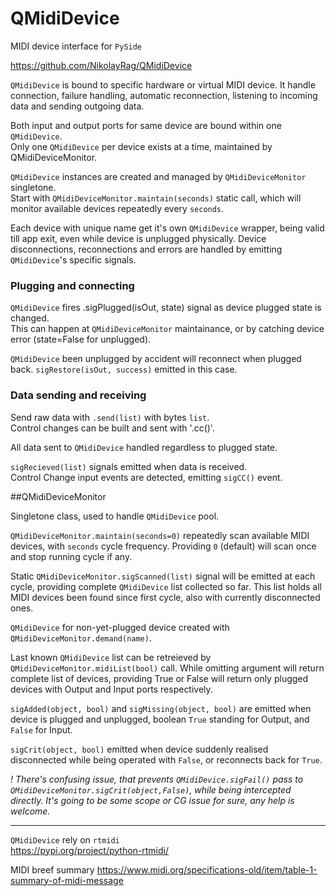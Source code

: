 # QMidiDevice
MIDI device interface for `PySide`

https://github.com/NikolayRag/QMidiDevice

`QMidiDevice` is bound to specific hardware or virtual MIDI device. It handle  connection, failure handling, automatic reconnection, listening to incoming data and sending outgoing data.

Both input and output ports for same device are bound within one `QMidiDevice`.  
Only one `QMidiDevice` per device exists at a time, maintained by QMidiDeviceMonitor. 

`QMidiDevice` instances are created and managed by `QMidiDeviceMonitor` singletone.  
Start with `QMidiDeviceMonitor.maintain(seconds)` static call, which will monitor available devices repeatedly every `seconds`.

Each device with unique name get it's own `QMidiDevice` wrapper, being valid till app exit, even while device is unplugged physically. Device disconnections, reconnections and errors are handled by emitting `QMidiDevice`'s specific signals.



### Plugging and connecting

`QMidiDevice` fires .sigPlugged(isOut, state) signal as device plugged state is changed.  
This can happen at `QMidiDeviceMonitor` maintainance, or by catching device error (state=False for unplugged).

`QMidiDevice` been unplugged by accident will reconnect when plugged back. `sigRestore(isOut, success)` emitted in this case.



### Data sending and receiving

Send raw data with `.send(list)` with bytes `list`.  
Control changes can be built and sent with '.cc()'.  

All data sent to `QMidiDevice` handled regardless to plugged state.

`sigRecieved(list)` signals emitted when data is received.  
Control Change input events are detected, emitting `sigCC()` event.


##QMidiDeviceMonitor

Singletone class, used to handle `QMidiDevice` pool.

`QMidiDeviceMonitor.maintain(seconds=0)` repeatedly scan available MIDI devices, with `seconds` cycle frequency. Providing `0` (default) will scan once and stop running cycle if any.

Static `QMidiDeviceMonitor.sigScanned(list)` signal will be emitted at each cycle, providing complete `QMidiDevice` list collected so far. This list holds all MIDI devices been found since first cycle, also with  currently disconnected ones.

`QMidiDevice` for non-yet-plugged device created with `QMidiDeviceMonitor.demand(name)`.

Last known `QMidiDevice` list can be retreieved by `QMidiDeviceMonitor.midiList(bool)` call. While omitting argument will return complete list of devices, providing True or False will return only plugged devices with Output and Input ports respectively.

`sigAdded(object, bool)` and `sigMissing(object, bool)` are emitted when device is plugged and unplugged, boolean `True` standing for Output, and `False` for Input.

`sigCrit(object, bool)` emitted when device suddenly realised disconnected while being operated with `False`, or reconnects back for `True`.

*!
There's confusing issue, that prevents `QMidiDevice.sigFail()` pass to `QMidiDeviceMonitor.sigCrit(object,False)`, while being intercepted directly. It's going to be some scope or CG issue for sure, any help is welcome.*

---


`QMidiDevice` rely on `rtmidi`  
https://pypi.org/project/python-rtmidi/


MIDI breef summary
https://www.midi.org/specifications-old/item/table-1-summary-of-midi-message
